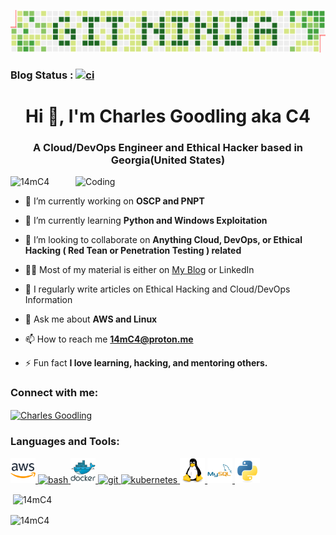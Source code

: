 ![Metrics](/gitninja.png)
### Blog Status : [![ci](https://github.com/14mC4/14mC4.github.io/actions/workflows/ci.yml/badge.svg)](https://github.com/14mC4/14mC4.github.io/actions/workflows/ci.yml)

<h1 align="center">Hi 👋, I'm Charles Goodling aka C4</h1>
<h3 align="center">A Cloud/DevOps Engineer and Ethical Hacker based in Georgia(United States)</h3>
<img align="right"alt="Coding" width="400" src="https://www.codemotion.com/magazine/wp-content/uploads/2020/09/devops-1024x527.png"> 

<p align="left"> <img src="https://komarev.com/ghpvc/?username=14mC4&label=Profile%20views&color=0e75b6&style=flat" alt="14mC4" /> </p>

- 🔭 I’m currently working on **OSCP and PNPT**

- 🌱 I’m currently learning **Python and Windows Exploitation**

- 👯 I’m looking to collaborate on **Anything Cloud, DevOps, or Ethical Hacking ( Red Tean or Penetration Testing ) related**

- 👨‍💻 Most of my material is either on [My Blog](https://14mC4.github.io) or LinkedIn

- 📝 I regularly write articles on Ethical Hacking and Cloud/DevOps Information

- 💬 Ask me about **AWS and Linux**

- 📫 How to reach me **14mC4@proton.me**

- ⚡ Fun fact **I love learning, hacking, and mentoring others.**

<h3 align="left">Connect with me:</h3>
<p align="left">
 
<a href="https://linkedin.com/in/charles.goodling" target="blank"><img align="center" src="https://raw.githubusercontent.com/rahuldkjain/github-profile-readme-generator/master/src/images/icons/Social/linked-in-alt.svg" alt="Charles Goodling" height="30" width="40" /></a>

<h3 align="left">Languages and Tools:</h3>
<p align="left"> <a href="https://aws.amazon.com" target="_blank" rel="noreferrer"> <img src="https://raw.githubusercontent.com/devicons/devicon/master/icons/amazonwebservices/amazonwebservices-original-wordmark.svg" alt="aws" width="40" height="40"/> </a> <a href="https://www.gnu.org/software/bash/" target="_blank" rel="noreferrer"> <img src="https://www.vectorlogo.zone/logos/gnu_bash/gnu_bash-icon.svg" alt="bash" width="40" height="40"/> </a> <a href="https://www.docker.com/" target="_blank" rel="noreferrer"> <img src="https://raw.githubusercontent.com/devicons/devicon/master/icons/docker/docker-original-wordmark.svg" alt="docker" width="40" height="40"/> </a> <a href="https://git-scm.com/" target="_blank" rel="noreferrer"> <img src="https://www.vectorlogo.zone/logos/git-scm/git-scm-icon.svg" alt="git" width="40" height="40"/> </a> <a href="https://kubernetes.io" target="_blank" rel="noreferrer"> <img src="https://www.vectorlogo.zone/logos/kubernetes/kubernetes-icon.svg" alt="kubernetes" width="40" height="40"/> </a> <a href="https://www.linux.org/" target="_blank" rel="noreferrer"> <img src="https://raw.githubusercontent.com/devicons/devicon/master/icons/linux/linux-original.svg" alt="linux" width="40" height="40"/> </a> <a href="https://www.mysql.com/" target="_blank" rel="noreferrer"> <img src="https://raw.githubusercontent.com/devicons/devicon/master/icons/mysql/mysql-original-wordmark.svg" alt="mysql" width="40" height="40"/> </a> <a href="https://www.python.org" target="_blank" rel="noreferrer"> <img src="https://raw.githubusercontent.com/devicons/devicon/master/icons/python/python-original.svg" alt="python" width="40" height="40"/> </a> </p>

<p>&nbsp;<img align="center" src="https://github-readme-stats.vercel.app/api?username=14mC4&show_icons=true&locale=en" alt="14mC4" /></p>

<p><img align="center" src="https://github-readme-streak-stats.herokuapp.com/?user=14mC4&" alt="14mC4" /></p>
